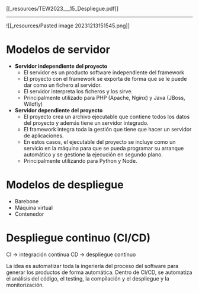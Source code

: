 [[_resources/TEW2023___15_Despliegue.pdf]]

---

![[_resources/Pasted image 20231213151545.png]]

# Modelos de servidor
- **Servidor independiente del proyecto**
	- El servidor es un producto software independiente del framework
	- El proyecto con el framework se exporta de forma que se le puede dar como un fichero al servidor.
	- El servidor interpreta los ficheros y los sirve.
	- Principalmente utilizado para PHP (Apache, Nginx) y Java (JBoss, Wildfly)
- **Servidor dependiente del proyecto**
	- El proyecto crea un archivo ejecutable que contiene todos los datos del proyecto y además tiene un servidor integrado.
	- El framework integra toda la gestión que tiene que hacer un servidor de aplicaciones.
	- En estos casos, el ejecutable del proyecto se incluye como un servicio en la máquina para que se pueda programar su arranque automático y se gestione la ejecución en segundo plano.
	- Principalmente utilizando para Python y Node.


# Modelos de despliegue
- Barebone
- Máquina virtual
- Contenedor

# Despliegue continuo (CI/CD)
CI → integración contínua
CD → despliegue contínuo

La idea es automatizar toda la ingeriería del proceso del software para generar los productos de forma automática.
Dentro de CI/CD, se automatiza el análisis del código, el testing, la compilación y el despliegue y la monitorización.